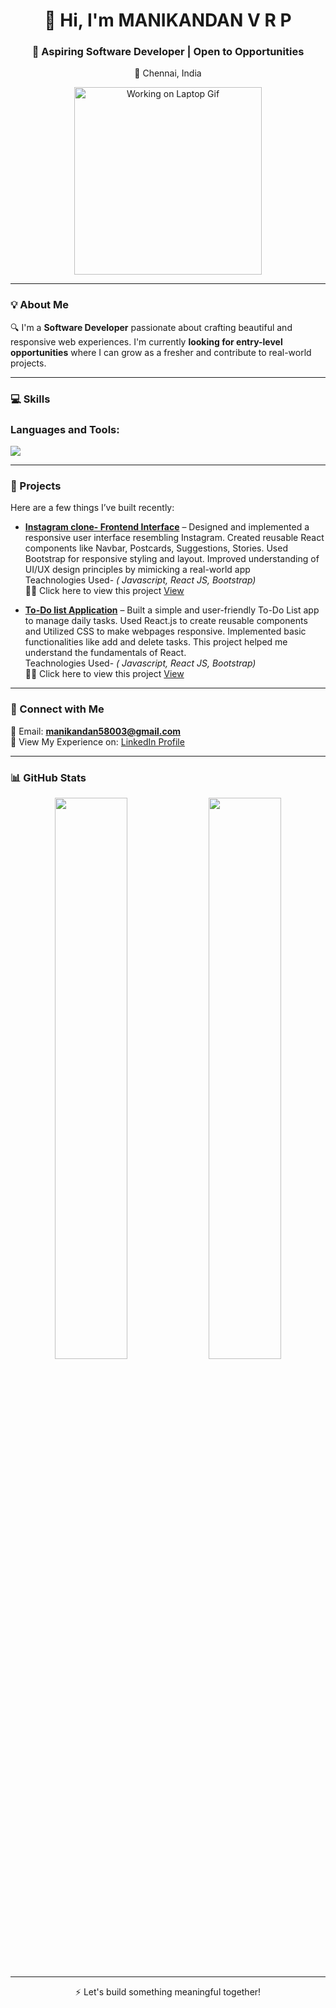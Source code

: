 <h1 align="center">👋 Hi, I'm MANIKANDAN V R P </h1>
<h3 align="center">🚀 Aspiring Software Developer | Open to Opportunities</h3>
<p align="center">
   📍 Chennai, India
</p>

<p align="center">
  <img src="https://media.giphy.com/media/qgQUggAC3Pfv687qPC/giphy.gif" width="300" alt="Working on Laptop Gif">
</p>

---

### 💡 About Me

🔍 I'm a **Software Developer** passionate about crafting beautiful and responsive web experiences.
 I'm currently **looking for entry-level opportunities** where I can grow as a fresher and contribute to real-world projects.

---

### 💻 Skills

<h3 align="left">Languages and Tools:</h3>

<p align="left">
<img src="https://skillicons.dev/icons?i=html,css,javascript,react,bootstrap,java,vscode,github,vite" />
   
</p>





---

### 📁 Projects

Here are a few things I’ve built recently:

- **[Instagram clone- Frontend Interface](#)** – Designed and implemented a responsive user interface resembling Instagram.
Created reusable React components like Navbar, Postcards, Suggestions, Stories.
Used Bootstrap for responsive styling and layout.
Improved understanding of UI/UX design principles by mimicking a real-world app
 <br/> Teachnologies Used- *( Javascript, React JS, Bootstrap)*
<br/>👨‍💻 Click here to view this project [View](https://github.com/Manikandan5803/Instagram-Clone)

- **[To-Do list Application](#)** – Built a simple and user-friendly To-Do List app to manage daily tasks.
Used React.js to create reusable components and Utilized CSS to make webpages responsive.
Implemented basic functionalities like add and delete tasks.
This project helped me understand the fundamentals of React.
<br/> Teachnologies Used- *( Javascript, React JS, Bootstrap)*
<br/>👨‍💻 Click here to view this project [View](https://github.com/Manikandan5803/To-do-list)
---

### 🔗 Connect with Me

📧 Email: **manikandan58003@gmail.com**  
📄 View My Experience on: [LinkedIn Profile](https://www.linkedin.com/in/manikandan-v-r-p-822b8526b/)

---

### 📊 GitHub Stats

<p align="center">
 <img src="https://github-readme-stats.vercel.app/api?username=Manikandan5803&show_icons=true&theme=tokyonight" width="48%" />
  <img src="https://github-readme-stats.vercel.app/api/top-langs/?username=Manikandan5803&layout=compact&theme=tokyonight" width="48%" />


   </p>
  
---

<p align="center">
  ⚡ Let's build something meaningful together!
</p>
